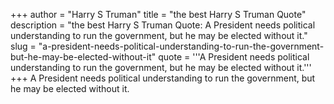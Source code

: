 +++
author = "Harry S Truman"
title = "the best Harry S Truman Quote"
description = "the best Harry S Truman Quote: A President needs political understanding to run the government, but he may be elected without it."
slug = "a-president-needs-political-understanding-to-run-the-government-but-he-may-be-elected-without-it"
quote = '''A President needs political understanding to run the government, but he may be elected without it.'''
+++
A President needs political understanding to run the government, but he may be elected without it.
